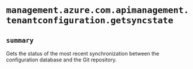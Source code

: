 # `management.azure.com.apimanagement.tenantconfiguration.getsyncstate`

## `summary`
Gets the status of the most recent synchronization between the configuration database and the Git repository.



